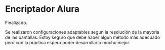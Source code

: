 # Encriptador Alura

Finalizado. 

Se realizaron configuraciones adaptables segun la resolución de la mayoria de las pantallas. Estoy seguro que debe haber algun método más adecuado pero con la practica espero poder desarrollarlo mucho mejor. 
